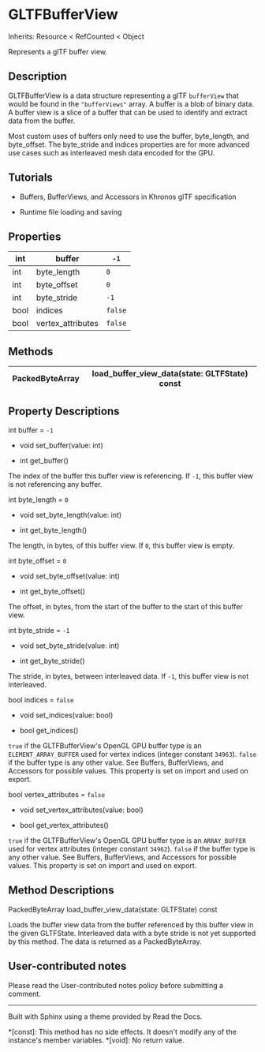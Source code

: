 # GLTFBufferView

Inherits: Resource < RefCounted < Object

Represents a glTF buffer view.

## Description

GLTFBufferView is a data structure representing a glTF `bufferView` that would
be found in the `"bufferViews"` array. A buffer is a blob of binary data. A
buffer view is a slice of a buffer that can be used to identify and extract
data from the buffer.

Most custom uses of buffers only need to use the buffer, byte_length, and
byte_offset. The byte_stride and indices properties are for more advanced use
cases such as interleaved mesh data encoded for the GPU.

## Tutorials

  * Buffers, BufferViews, and Accessors in Khronos glTF specification

  * Runtime file loading and saving

## Properties

int | buffer | `-1`  
---|---|---  
int | byte_length | `0`  
int | byte_offset | `0`  
int | byte_stride | `-1`  
bool | indices | `false`  
bool | vertex_attributes | `false`  
  
## Methods

PackedByteArray | load_buffer_view_data(state: GLTFState) const  
---|---  
  
## Property Descriptions

int buffer = `-1`

  * void set_buffer(value: int)

  * int get_buffer()

The index of the buffer this buffer view is referencing. If `-1`, this buffer
view is not referencing any buffer.

int byte_length = `0`

  * void set_byte_length(value: int)

  * int get_byte_length()

The length, in bytes, of this buffer view. If `0`, this buffer view is empty.

int byte_offset = `0`

  * void set_byte_offset(value: int)

  * int get_byte_offset()

The offset, in bytes, from the start of the buffer to the start of this buffer
view.

int byte_stride = `-1`

  * void set_byte_stride(value: int)

  * int get_byte_stride()

The stride, in bytes, between interleaved data. If `-1`, this buffer view is
not interleaved.

bool indices = `false`

  * void set_indices(value: bool)

  * bool get_indices()

`true` if the GLTFBufferView's OpenGL GPU buffer type is an
`ELEMENT_ARRAY_BUFFER` used for vertex indices (integer constant `34963`).
`false` if the buffer type is any other value. See Buffers, BufferViews, and
Accessors for possible values. This property is set on import and used on
export.

bool vertex_attributes = `false`

  * void set_vertex_attributes(value: bool)

  * bool get_vertex_attributes()

`true` if the GLTFBufferView's OpenGL GPU buffer type is an `ARRAY_BUFFER`
used for vertex attributes (integer constant `34962`). `false` if the buffer
type is any other value. See Buffers, BufferViews, and Accessors for possible
values. This property is set on import and used on export.

## Method Descriptions

PackedByteArray load_buffer_view_data(state: GLTFState) const

Loads the buffer view data from the buffer referenced by this buffer view in
the given GLTFState. Interleaved data with a byte stride is not yet supported
by this method. The data is returned as a PackedByteArray.

## User-contributed notes

Please read the User-contributed notes policy before submitting a comment.

* * *

Built with Sphinx using a theme provided by Read the Docs.

  *[const]: This method has no side effects. It doesn't modify any of the instance's member variables.
  *[void]: No return value.

